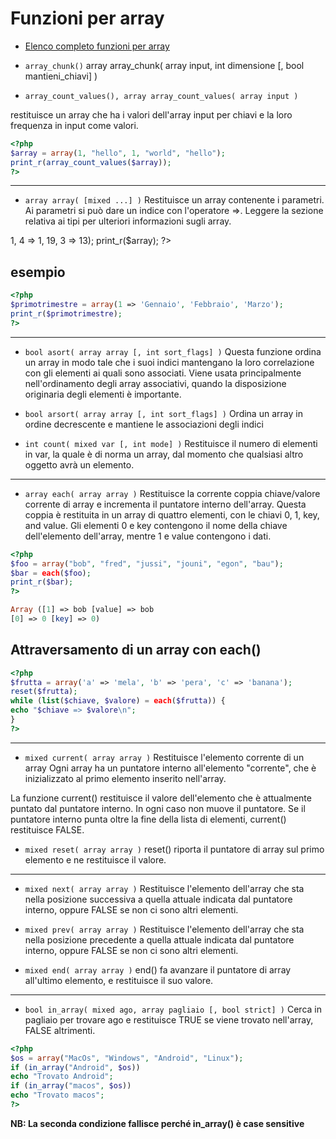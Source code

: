 # Funzioni per array

* [Elenco completo funzioni per array](https://www.php.net/manual/en/ref.array.php)

* `array_chunk()`
array array_chunk( array input, int dimensione [, bool mantieni_chiavi] )

<?php
$input_array = array('a', 'b', 'c', 'd', 'e');
print_r(array_chunk($input_array, 2));
print_r(array_chunk($input_array, 2, true));
?>

* `array_count_values(), array array_count_values( array input )`

restituisce un array che ha i valori dell'array input per chiavi e la loro frequenza in input come valori.

```php
<?php
$array = array(1, "hello", 1, "world", "hello");
print_r(array_count_values($array));
?>
```
---

* `array array( [mixed ...] )`
Restituisce un array contenente i parametri. Ai parametri si può dare un indice con l'operatore =>.
Leggere la sezione relativa ai tipi per ulteriori informazioni sugli array.
<?php
$array = array(1, 1, 1, 1, 1, 8 => 1, 4 => 1, 19, 3 => 13);
print_r($array);
?>

## esempio
```php
<?php
$primotrimestre = array(1 => 'Gennaio', 'Febbraio', 'Marzo');
print_r($primotrimestre);
?>
```

---

* `bool asort( array array [, int sort_flags] )`
Questa funzione ordina un array in modo tale che i suoi indici mantengano la loro correlazione con
gli elementi ai quali sono associati. Viene usata principalmente nell'ordinamento degli array
associativi, quando la disposizione originaria degli elementi è importante.

* `bool arsort( array array [, int sort_flags] )`
Ordina un array in ordine decrescente e mantiene le associazioni degli indici

* `int count( mixed var [, int mode] )`
Restituisce il numero di elementi in var, la quale è di norma un array, dal momento che qualsiasi
altro oggetto avrà un elemento.

---

* `array each( array array )`
Restituisce la corrente coppia chiave/valore corrente di array e incrementa il puntatore interno
dell'array. Questa coppia è restituita in un array di quattro elementi, con le chiavi 0, 1, key, and value. Gli elementi 0 e key contengono il nome della chiave dell'elemento dell'array, mentre 1 e value contengono i dati.

```php
<?php
$foo = array("bob", "fred", "jussi", "jouni", "egon", "bau");
$bar = each($foo);
print_r($bar);
?>

Array ([1] => bob [value] => bob
[0] => 0 [key] => 0)
```

## Attraversamento di un array con each()

```php
<?php
$frutta = array('a' => 'mela', 'b' => 'pera', 'c' => 'banana');
reset($frutta);
while (list($chiave, $valore) = each($frutta)) {
echo "$chiave => $valore\n";
}
?>
```
---

* `mixed current( array array )`
Restituisce l'elemento corrente di un array
Ogni array ha un puntatore interno all'elemento "corrente", che è inizializzato al primo elemento inserito nell'array. 

La funzione current() restituisce il valore dell'elemento che è attualmente puntato dal puntatore interno. In ogni caso non muove il puntatore. Se il puntatore interno punta oltre la fine della lista di elementi, current() restituisce FALSE.



* `mixed reset( array array )`
reset() riporta il puntatore di array sul primo elemento e ne restituisce il valore.

---

* `mixed next( array array )`
Restituisce l'elemento dell'array che sta nella posizione successiva a quella attuale indicata dal
puntatore interno, oppure FALSE se non ci sono altri elementi.

* `mixed prev( array array )`
Restituisce l'elemento dell'array che sta nella posizione precedente a quella attuale indicata dal
puntatore interno, oppure FALSE se non ci sono altri elementi.

* `mixed end( array array )`
end() fa avanzare il puntatore di array all'ultimo elemento, e restituisce il suo valore.

---

* `bool in_array( mixed ago, array pagliaio [, bool strict] )`
Cerca in pagliaio per trovare ago e restituisce TRUE se viene trovato nell'array, FALSE altrimenti.
```php
<?php
$os = array("MacOs", "Windows", "Android", "Linux");
if (in_array("Android", $os))
echo "Trovato Android";
if (in_array("macos", $os))
echo "Trovato macos";
?>
```

**NB: La seconda condizione fallisce perché in_array() è case sensitive**

